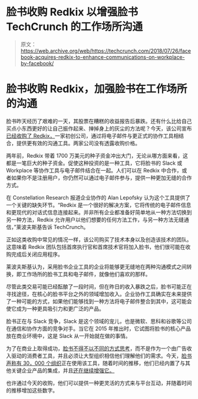 # 脸书收购 Redkix 以增强脸书 TechCrunch 的工作场所沟通

> 原文：<https://web.archive.org/web/https://techcrunch.com/2018/07/26/facebook-acquires-redkix-to-enhance-communications-on-workplace-by-facebook/>

# 脸书收购 Redkix，加强脸书在工作场所的沟通

脸书昨天经历了艰难的一天，其股票在糟糕的收益报告后暴跌。还有什么比给自己买点小东西更好的让自己振作起来、掸掉身上的灰尘的方法呢？今天，该公司宣布[已经收购了 Redkix，](https://web.archive.org/web/20230126091716/https://redkix.com/)一家初创公司，通过将电子邮件与更正式的协作工具相结合，提供更有效的沟通工具。两家公司没有透露收购价格。

两年前，Redkix 带着 1700 万美元的种子资金冲出大门，无论从哪方面来看，这都是一笔巨大的种子资金。促使这种投资的是一种工具，它将脸书的 Slack 或 Workplace 等协作工具与电子邮件结合在一起。人们可以在 Redkix 中合作，或者如果你不是注册用户，你仍然可以通过电子邮件参与，提供一种更加无缝的合作方式。

在 Constellation Research 报道企业协作的 Alan Lepofsky 认为这个工具提供了一个关键的缺失环节。“Redkix 是一个很好的解决方案，它将传统的电子邮件信息和更现代的对话式信息连接起来。并非所有企业都准备好简单地从一种方法切换到另一种方法，Redkix 允许用户以他们想要的任何方法工作，与另一种方法无缝通信，”莱波夫斯基告诉 TechCrunch。

正如这类收购中常见的情况一样，该公司购买了技术本身以及创造该技术的团队。这意味着 Redkix 团队包括首席执行官和首席技术官将加入脸书，他们很可能在收购完成后关闭应用程序。

莱波夫斯基认为，采用脸书企业工具的企业将能够更无缝地在两种沟通模式之间转换，即工作场所的脸书工具和电子邮件，就像他们喜欢的那样。

尽管此类交易可能已经酝酿了一段时间，但在昨日的收入暴跌之后，脸书可能正在寻找途径，在核心的脸书平台之外的领域增加收入。企业协作工具确实在未来提供了一种可能的方式，如果他们能够找到一种方法将电子邮件整合到其中，这可能会使它成为一种更具吸引力和更广泛的产品。

脸书正在与 Slack 竞争，Slack 是这个领域的宠儿，也是微软、思科和谷歌等公司在通信和协作方面的竞争对手。当它在 2015 年推出时，它试图将脸书的核心产品放在商业环境中，这是 Slack 从一开始就在做的事情。

为了在商业上取得成功，[脸书不得不以不同的方式思考](https://web.archive.org/web/20230126091716/https://techcrunch.com/2016/10/11/facebook-is-about-to-learn-the-enterprise-is-a-different-animal/)，而不是作为一个由广告收入驱动的消费者工具，并且必须让大型组织相信他们理解他们的需求。今天，[脸书声称有 30，000 个组织](https://web.archive.org/web/20230126091716/https://www.facebook.com/workplace/case-studies)正在使用该工具，随着时间的推移，他们已经内置了与其他关键企业产品的集成，并且[还在继续增强它。](https://web.archive.org/web/20230126091716/https://techcrunch.com/2017/04/18/workplace-by-facebook-continues-to-mature/)

也许通过今天的收购，他们可以提供一种更灵活的方式来与平台互动，并随着时间的推移增加这些数字。